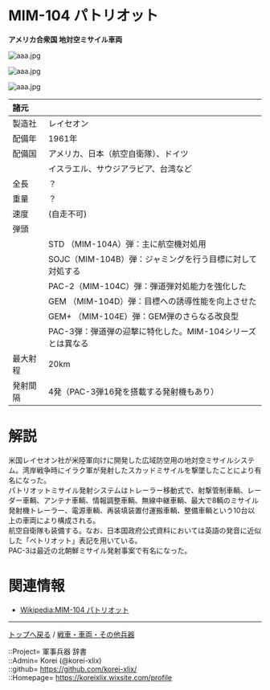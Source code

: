 # MIM-104 パトリオット
**アメリカ合衆国 地対空ミサイル車両**

![aaa.jpg](https://bn02pap001files.storage.live.com/y4mM3dGEDYLRhmmpWRoVPzZAylZNN0I25Wk_K1_sXsIe-GOw9We81ZrPPwJDuXqgHxs6VSnLmqy1Tv9c52q6dY9NFWCxHehNgobRiqcVmmgbhxx_j6s_IIpsgOANqGaissmDXjpDLSzjNMdVFysayq3MLLVGMrEu1km5QvuSr9DmRQppMM2rzQnqqTS6vvRPQsE?width=640&height=810&cropmode=none)  
  
![aaa.jpg](https://bn02pap001files.storage.live.com/y4mvDzumF5gtrRCqsij3Tg5B4_u6RLbawUTYZe_-l3qSEVDpqYDiMNmNowpThgtCE-tf7xLnXFm65M_T9Sgkc2X1rHBOhNrigZmtS22fRbZN-8meDGAVkmXTcFEE7q1pTQ48dSFPJtlhfiO0sEuxoAKFaaA3cIKK4KrIDXB0bzakdzAZlB55XaV0qKkhgM2bxbK?width=640&height=479&cropmode=none)  
  
![aaa.jpg](https://bn02pap001files.storage.live.com/y4mEyaWcnYsDKRr4Z_XnsKAqhmpwrKnDV9llrbVtVOgpWde_XRaYE-0-voHmNavpvFXrvZBAg-MbwpQrqBaxMruDKvFc_BnYx1Su8lYvUgCWtsKCazdpJzrGqsTqH1cictLN7bEcylo39Xf4hOtHqQakzWChyii0n2n5hbZDq6ZbGRDSbZC1CMHMFM6cdMv0V37?width=640&height=853&cropmode=none)  
  


|諸元  |  |
|:--|:--|
|製造社  |レイセオン  |
|配備年  |1961年  |
|配備国  |アメリカ、日本（航空自衛隊）、ドイツ  |
|        |イスラエル、サウジアラビア、台湾など  |
|全長    |？  |
|重量    |？  |
|速度    |(自走不可)  |
|弾頭    |  |
||STD （MIM-104A）弾：主に航空機対処用  |
||SOJC（MIM-104B）弾：ジャミングを行う目標に対して対処する  |
||PAC-2（MIM-104C）弾：弾道弾対処能力を強化した  |
||GEM  （MIM-104D）弾：目標への誘導性能を向上させた  |
||GEM+ （MIM-104E）弾：GEM弾のさらなる改良型  |
||PAC-3弾：弾道弾の迎撃に特化した。MIM-104シリーズとは異なる  |
|最大射程  |20km  |
|発射間隔  |4発（PAC-3弾16発を搭載する発射機もあり）  |


# 解説
米国レイセオン社が米陸軍向けに開発した広域防空用の地対空ミサイルシステム。湾岸戦争時にイラク軍が発射したスカッドミサイルを撃墜したことにより有名になった。  
パトリオットミサイル発射システムはトレーラー移動式で、射撃管制車輌、レーダー車輌、アンテナ車輌、情報調整車輌、無線中継車輌、最大で8輌のミサイル発射機トレーラー、電源車輌、再装填装置付運搬車輌、整備車輌という10台以上の車両により構成される。  
航空自衛隊も装備する。なお、日本国政府公式資料においては英語の発音に近似した「ペトリオット」表記を用いている。  
PAC-3は最近の北朝鮮ミサイル発射事案で有名になった。  


# 関連情報
* [Wikipedia:MIM-104 パトリオット](https://ja.wikipedia.org/wiki/%E3%83%91%E3%83%88%E3%83%AA%E3%82%AA%E3%83%83%E3%83%88%E3%83%9F%E3%82%B5%E3%82%A4%E3%83%AB)


***
[トップへ戻る](/readme.md) / [戦車・車両・その他兵器](/ground/readme.md)  
  
::Project= 軍事兵器 辞書  
::Admin= Korei (@korei-xlix)  
::github= https://github.com/korei-xlix/  
::Homepage= https://koreixlix.wixsite.com/profile  
